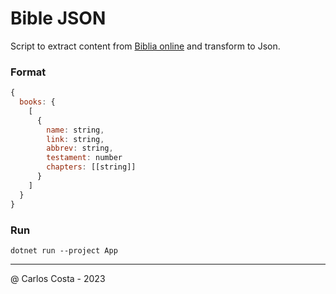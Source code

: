# Bible JSON

Script to extract content from [Biblia online](https://www.bibliaonline.com.br/vc)
and transform to Json.

### Format
```js
{
  books: {
    [
      {
        name: string,
        link: string,
        abbrev: string,
        testament: number
        chapters: [[string]]
      }
    ]
  }
}
```

### Run

```
dotnet run --project App
```

---

@ Carlos Costa - 2023
